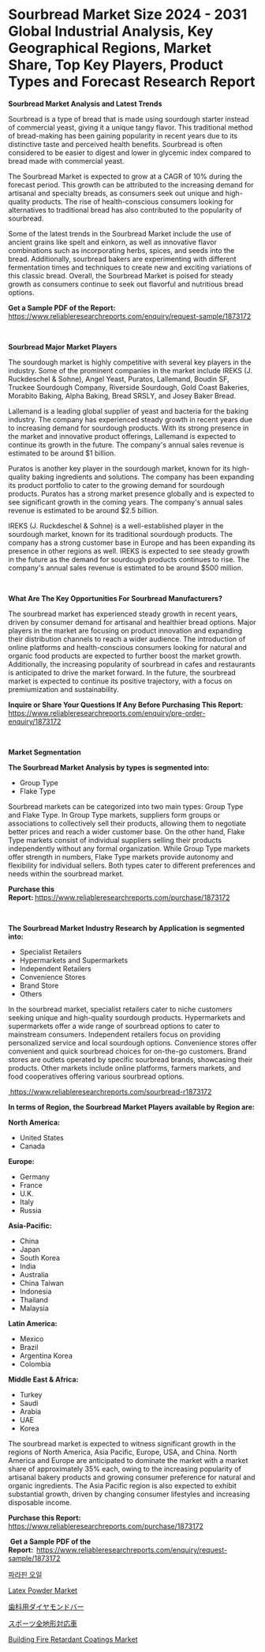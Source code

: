 <p><h1>Sourbread Market Size 2024 - 2031 Global Industrial Analysis, Key Geographical Regions, Market Share, Top Key Players, Product Types and Forecast Research Report</h1></p><p><strong>Sourbread Market Analysis and Latest Trends</strong></p>
<p><p>Sourbread is a type of bread that is made using sourdough starter instead of commercial yeast, giving it a unique tangy flavor. This traditional method of bread-making has been gaining popularity in recent years due to its distinctive taste and perceived health benefits. Sourbread is often considered to be easier to digest and lower in glycemic index compared to bread made with commercial yeast.</p><p>The Sourbread Market is expected to grow at a CAGR of 10% during the forecast period. This growth can be attributed to the increasing demand for artisanal and specialty breads, as consumers seek out unique and high-quality products. The rise of health-conscious consumers looking for alternatives to traditional bread has also contributed to the popularity of sourbread.</p><p>Some of the latest trends in the Sourbread Market include the use of ancient grains like spelt and einkorn, as well as innovative flavor combinations such as incorporating herbs, spices, and seeds into the bread. Additionally, sourbread bakers are experimenting with different fermentation times and techniques to create new and exciting variations of this classic bread. Overall, the Sourbread Market is poised for steady growth as consumers continue to seek out flavorful and nutritious bread options.</p></p>
<p><strong>Get a Sample PDF of the Report:&nbsp;</strong> <a href="https://www.reliableresearchreports.com/enquiry/request-sample/1873172">https://www.reliableresearchreports.com/enquiry/request-sample/1873172</a></p>
<p>&nbsp;</p>
<p><strong>Sourbread Major Market Players</strong></p>
<p><p>The sourdough market is highly competitive with several key players in the industry. Some of the prominent companies in the market include IREKS (J. Ruckdeschel & Sohne), Angel Yeast, Puratos, Lallemand, Boudin SF, Truckee Sourdough Company, Riverside Sourdough, Gold Coast Bakeries, Morabito Baking, Alpha Baking, Bread SRSLY, and Josey Baker Bread.</p><p>Lallemand is a leading global supplier of yeast and bacteria for the baking industry. The company has experienced steady growth in recent years due to increasing demand for sourdough products. With its strong presence in the market and innovative product offerings, Lallemand is expected to continue its growth in the future. The company's annual sales revenue is estimated to be around $1 billion.</p><p>Puratos is another key player in the sourdough market, known for its high-quality baking ingredients and solutions. The company has been expanding its product portfolio to cater to the growing demand for sourdough products. Puratos has a strong market presence globally and is expected to see significant growth in the coming years. The company's annual sales revenue is estimated to be around $2.5 billion.</p><p>IREKS (J. Ruckdeschel & Sohne) is a well-established player in the sourdough market, known for its traditional sourdough products. The company has a strong customer base in Europe and has been expanding its presence in other regions as well. IREKS is expected to see steady growth in the future as the demand for sourdough products continues to rise. The company's annual sales revenue is estimated to be around $500 million.</p></p>
<p>&nbsp;</p>
<p><strong>What Are The Key Opportunities For Sourbread Manufacturers?</strong></p>
<p><p>The sourbread market has experienced steady growth in recent years, driven by consumer demand for artisanal and healthier bread options. Major players in the market are focusing on product innovation and expanding their distribution channels to reach a wider audience. The introduction of online platforms and health-conscious consumers looking for natural and organic food products are expected to further boost the market growth. Additionally, the increasing popularity of sourbread in cafes and restaurants is anticipated to drive the market forward. In the future, the sourbread market is expected to continue its positive trajectory, with a focus on premiumization and sustainability.</p></p>
<p><strong>Inquire or Share Your Questions If Any Before Purchasing This Report:</strong> <a href="https://www.reliableresearchreports.com/enquiry/pre-order-enquiry/1873172">https://www.reliableresearchreports.com/enquiry/pre-order-enquiry/1873172</a></p>
<p>&nbsp;</p>
<p><strong>Market Segmentation</strong></p>
<p><strong>The Sourbread Market Analysis by types is segmented into:</strong></p>
<p><ul><li>Group Type</li><li>Flake Type</li></ul></p>
<p><p>Sourbread markets can be categorized into two main types: Group Type and Flake Type. In Group Type markets, suppliers form groups or associations to collectively sell their products, allowing them to negotiate better prices and reach a wider customer base. On the other hand, Flake Type markets consist of individual suppliers selling their products independently without any formal organization. While Group Type markets offer strength in numbers, Flake Type markets provide autonomy and flexibility for individual sellers. Both types cater to different preferences and needs within the sourbread market.</p></p>
<p><strong>Purchase this Report:&nbsp;</strong><a href="https://www.reliableresearchreports.com/purchase/1873172">https://www.reliableresearchreports.com/purchase/1873172</a></p>
<p>&nbsp;</p>
<p><strong>The Sourbread Market Industry Research by Application is segmented into:</strong></p>
<p><ul><li>Specialist Retailers</li><li>Hypermarkets and Supermarkets</li><li>Independent Retailers</li><li>Convenience Stores</li><li>Brand Store</li><li>Others</li></ul></p>
<p><p>In the sourbread market, specialist retailers cater to niche customers seeking unique and high-quality sourdough products. Hypermarkets and supermarkets offer a wide range of sourbread options to cater to mainstream consumers. Independent retailers focus on providing personalized service and local sourdough options. Convenience stores offer convenient and quick sourbread choices for on-the-go customers. Brand stores are outlets operated by specific sourbread brands, showcasing their products. Other markets include online platforms, farmers markets, and food cooperatives offering various sourbread options.</p></p>
<p><a href="https://www.reliableresearchreports.com/sourbread-r1873172">&nbsp;https://www.reliableresearchreports.com/sourbread-r1873172</a></p>
<p><strong>In terms of Region, the Sourbread Market Players available by Region are:</strong></p>
<p>
    <p> <strong> North America: </strong>
        <ul>
            <li>United States</li>
            <li>Canada</li>
        </ul>
        </p> 
    <p> <strong> Europe: </strong>
        <ul>
            <li>Germany</li>
            <li>France</li>
            <li>U.K.</li>
            <li>Italy</li>
            <li>Russia</li>
        </ul>
        </p> 
    <p> <strong> Asia-Pacific: </strong>
        <ul>
            <li>China</li>
            <li>Japan</li>
            <li>South Korea</li>
            <li>India</li>
            <li>Australia</li>
            <li>China Taiwan</li>
            <li>Indonesia</li>
            <li>Thailand</li>
            <li>Malaysia</li>
        </ul>
        </p> 
    <p> <strong> Latin America: </strong>
        <ul>
            <li>Mexico</li>
            <li>Brazil</li>
            <li>Argentina Korea</li>
            <li>Colombia</li>
        </ul>
        </p> 
    <p> <strong> Middle East & Africa: </strong>
        <ul>
            <li>Turkey</li>
            <li>Saudi</li>
            <li>Arabia</li>
            <li>UAE</li>
            <li>Korea</li>
        </ul>
    </p>
    </p>
<p><p>The sourbread market is expected to witness significant growth in the regions of North America, Asia Pacific, Europe, USA, and China. North America and Europe are anticipated to dominate the market with a market share of approximately 35% each, owing to the increasing popularity of artisanal bakery products and growing consumer preference for natural and organic ingredients. The Asia Pacific region is also expected to exhibit substantial growth, driven by changing consumer lifestyles and increasing disposable income.</p></p>
<p><strong>Purchase this Report: </strong><a href="https://www.reliableresearchreports.com/purchase/1873172">https://www.reliableresearchreports.com/purchase/1873172</a></p>
<p>&nbsp;<strong>Get a Sample PDF of the Report:&nbsp;&nbsp;</strong><a href="https://www.reliableresearchreports.com/enquiry/request-sample/1873172">https://www.reliableresearchreports.com/enquiry/request-sample/1873172</a></p>
<p><strong></strong></p>
<p><p><a href="https://github.com/TrevorKruvalis5678/Market-Research-Report-List-1/blob/main/102187417836.md">파라핀 오일</a></p><p><a href="https://issuu.com/reportprime-2/docs/latex-powder-market-size-2030.pptx">Latex Powder Market</a></p><p><a href="https://github.com/avwofrml53535/Market-Research-Report-List-1/blob/main/302114719218.md">歯科用ダイヤモンドバー</a></p><p><a href="https://github.com/vtbvgl20191192/Market-Research-Report-List-1/blob/main/966695319219.md">スポーツ全地形対応車</a></p><p><a href="https://www.linkedin.com/pulse/global-building-fire-retardant-coatings-market-size-trends-xwcke?trackingId=3%2BKxLnrvh0mrugq7WUazrg%3D%3D">Building Fire Retardant Coatings Market</a></p></p>